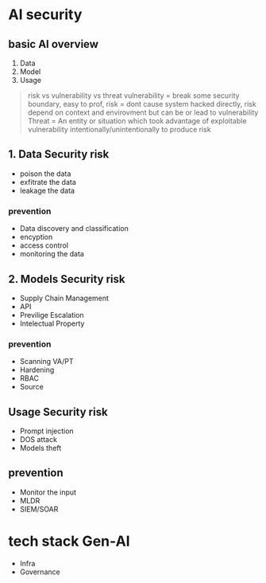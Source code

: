 # AI security

## basic AI overview

1. Data
2. Model
3. Usage


> risk vs vulnerability vs threat
> vulnerability = break some security boundary, easy to prof, 
> risk = dont cause system hacked directly, risk depend on context and envirovment but can be or lead to vulnerability
> Threat = An entity or situation which took advantage of exploitable vulnerability intentionally/unintentionally to produce risk

## 1. Data Security risk

- poison the data
- exfitrate the data 
- leakage the data


### prevention
- Data discovery and classification
- encyption
- access control
- monitoring the data

## 2. Models Security risk
- Supply Chain Management
- API
- Previlige Escalation
- Intelectual Property

### prevention
- Scanning VA/PT
- Hardening
- RBAC
- Source

## Usage Security risk
- Prompt injection
- DOS attack
- Models theft

## prevention
- Monitor the input
- MLDR
- SIEM/SOAR


# tech stack Gen-AI
- Infra
- Governance



